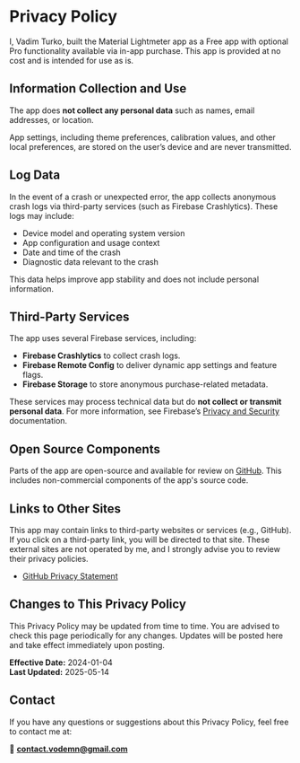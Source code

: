 # Privacy Policy

I, Vadim Turko, built the Material Lightmeter app as a Free app with optional Pro functionality available via in-app purchase. This app is provided at no cost and is intended for use as is.

## Information Collection and Use

The app does **not collect any personal data** such as names, email addresses, or location.

App settings, including theme preferences, calibration values, and other local preferences, are stored on the user’s device and are never transmitted.

## Log Data

In the event of a crash or unexpected error, the app collects anonymous crash logs via third-party services (such as Firebase Crashlytics). These logs may include:

- Device model and operating system version  
- App configuration and usage context  
- Date and time of the crash  
- Diagnostic data relevant to the crash

This data helps improve app stability and does not include personal information.

## Third-Party Services

The app uses several Firebase services, including:

- **Firebase Crashlytics** to collect crash logs.
- **Firebase Remote Config** to deliver dynamic app settings and feature flags.
- **Firebase Storage** to store anonymous purchase-related metadata.

These services may process technical data but do **not collect or transmit personal data**. For more information, see Firebase’s [Privacy and Security](https://firebase.google.com/support/privacy) documentation.

## Open Source Components

Parts of the app are open-source and available for review on [GitHub](https://github.com/vodemn). This includes non-commercial components of the app's source code.

## Links to Other Sites

This app may contain links to third-party websites or services (e.g., GitHub). If you click on a third-party link, you will be directed to that site. These external sites are not operated by me, and I strongly advise you to review their privacy policies.

- [GitHub Privacy Statement](https://docs.github.com/en/site-policy/privacy-policies/github-privacy-statement)

## Changes to This Privacy Policy

This Privacy Policy may be updated from time to time. You are advised to check this page periodically for any changes. Updates will be posted here and take effect immediately upon posting.

**Effective Date:** 2024-01-04  
**Last Updated:** 2025-05-14

## Contact

If you have any questions or suggestions about this Privacy Policy, feel free to contact me at:

📧 **contact.vodemn@gmail.com**